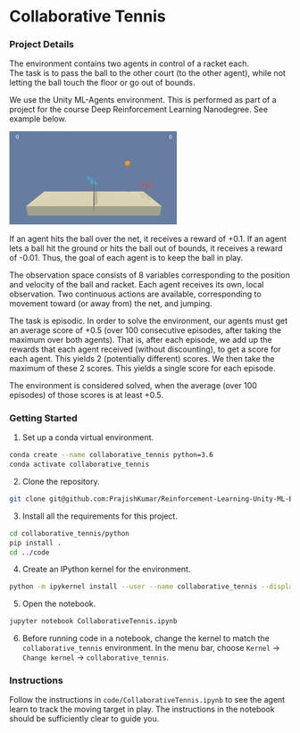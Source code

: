 [//]: # (Image References)

[image1]: https://user-images.githubusercontent.com/10624937/43851024-320ba930-9aff-11e8-8493-ee547c6af349.gif "Trained Agent"

# Collaborative Tennis

### Project Details

The environment contains two agents in control of a racket each.  
The task is to pass the ball to the other court (to the other agent), while not letting the ball touch the floor or go out of bounds.

We use the Unity ML-Agents environment. This is performed as part of a project for the course Deep Reinforcement Learning Nanodegree.
See example below.

<img src="https://github.com/PrajishKumar/Reinforcement-Learning-Unity-ML-Engine/blob/main/collaborative_tennis/media/successful_test.gif" width="300" alt=""/>

If an agent hits the ball over the net, it receives a reward of +0.1. 
If an agent lets a ball hit the ground or hits the ball out of bounds, it receives a reward of -0.01. 
Thus, the goal of each agent is to keep the ball in play.

The observation space consists of 8 variables corresponding to the position and velocity of the ball and racket. 
Each agent receives its own, local observation. 
Two continuous actions are available, corresponding to movement toward (or away from) the net, and jumping.

The task is episodic. 
In order to solve the environment, our agents must get an average score of +0.5 (over 100 consecutive episodes, after taking the maximum over both agents).
That is, after each episode, we add up the rewards that each agent received (without discounting), to get a score for each agent. 
This yields 2 (potentially different) scores. We then take the maximum of these 2 scores. This yields a single score for each episode.

The environment is considered solved, when the average (over 100 episodes) of those scores is at least +0.5.


### Getting Started

1. Set up a conda virtual environment.

```bash 
conda create --name collaborative_tennis python=3.6 
conda activate collaborative_tennis 
```

2. Clone the repository. 

```bash 
git clone git@github.com:PrajishKumar/Reinforcement-Learning-Unity-ML-Engine.git
```

3. Install all the requirements for this project.

```bash
cd collaborative_tennis/python
pip install . 
cd ../code
```

4. Create an IPython kernel for the environment. 

```bash
python -m ipykernel install --user --name collaborative_tennis --display-name "collaborative_tennis"
```

5. Open the notebook. 

```bash
jupyter notebook CollaborativeTennis.ipynb
```

6. Before running code in a notebook, change the kernel to match the `collaborative_tennis` environment. 
In the menu bar, choose `Kernel` -> `Change kernel` -> `collaborative_tennis`.

### Instructions

Follow the instructions in `code/CollaborativeTennis.ipynb` to see the agent learn to track the moving target in play.
The instructions in the notebook should be sufficiently clear to guide you.